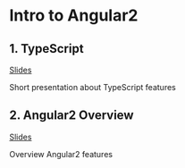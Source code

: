 # Intro to Angular2

## 1. TypeScript
[Slides](http://forcewake.me/slides/intro-to-ng2-typescript/)

Short presentation about TypeScript features

## 2. Angular2 Overview
[Slides](http://forcewake.me/slides/intro-to-ng2-overview/)

Overview Angular2 features
